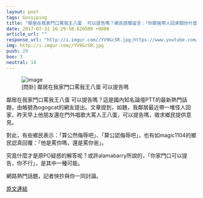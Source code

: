```yaml
---
layout: post
tags: Gossiping
title: "鄰居在我家門口罵我王八蛋  可以提告嗎？鄉民感慨留言：「你鄰居帶人回來關你什麼事」。"
date: 2017-07-31 16:29:58.620509 +0800
article_url: ""
response_url: "http://i.imgur.com//YV9GcSR.jpg;https://www.youtube.com//watch//v//2pgCDtjbjSM"
img: http://i.imgur.com//YV9GcSR.jpg
push: 29
boo: 3
neutral: 14
---
```


<figure>
<img src="http://i.imgur.com//YV9GcSR.jpg" alt="image">
<figcaption>
[問卦] 鄰居在我家門口罵我王八蛋  可以提告嗎
</figcaption>
</figure>



鄰居在我家門口罵我王八蛋  可以提告嗎？這是國內知名論壇PTT的最新熱門話題，由帳號為ogogcat的網友提出。文章提到，如題，我鄰居最近帶一堆怪人回家，昨天早上他朋友還在門外唱歌大罵人王八蛋，可以提告嗎，徵求鄉民提供意見。

對此，有些鄉民表示：「算公然侮辱吧」、「算公認侮辱吧」，也有如magic1104的鄉民認真回覆：「他是罵你嗎，還是罵你爸」。

究竟什麼才是原PO疑惑的解答呢？或許alamabarry所說的，「你家門口可以提告，你不行」，是其中一種可能。

網路熱門話題，記者快抄與你一同討論。

<a href = "https://www.ptt.cc/bbs/Gossiping/M.1501218223.A.860.html">原文連結</a>


